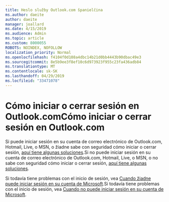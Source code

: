 ```yaml
---
title: Heslo služby Outlook.com španielčina
ms.author: daeite
author: daeite
manager: joallard
ms.date: 4/15/2019
ms.audience: Admin
ms.topic: article
ms.custom: 8000055
ROBOTS: NOINDEX, NOFOLLOW
localization_priority: Normal
ms.openlocfilehash: f4104f0d108a4dbc14b21d0bb4443b90dbac49e3
ms.sourcegitcommit: 8e5b9ee3f8ef10c6d973923f955c23fa436adb84
ms.translationtype: MT
ms.contentlocale: sk-SK
ms.lasthandoff: 04/29/2019
ms.locfileid: "33471078"
---
```

# <a name="cmo-iniciar-o-cerrar-sesin-en-outlookcom"></a><span data-ttu-id="192dd-102">Cómo iniciar o cerrar sesión en Outlook.com</span><span class="sxs-lookup"><span data-stu-id="192dd-102">Cómo iniciar o cerrar sesión en Outlook.com</span></span>

<span data-ttu-id="192dd-103">Si puede iniciar sesión en su cuenta de correo electrónico de Outlook.com, Hotmail, Live, o MSN, o žiadne sabe con seguridad cómo iniciar o cerrar sesión, [aquí tiene algunas soluciones](https://support.office.com/es-es/article/cómo-iniciar-o-cerrar-sesión-en-outlook-com-e08eb8ac-ac27-49f4-a400-a47311e1ee7e).</span><span class="sxs-lookup"><span data-stu-id="192dd-103">Si no puede iniciar sesión en su cuenta de correo electrónico de Outlook.com, Hotmail, Live, o MSN, o no sabe con seguridad cómo iniciar o cerrar sesión, [aquí tiene algunas soluciones](https://support.office.com/es-es/article/cómo-iniciar-o-cerrar-sesión-en-outlook-com-e08eb8ac-ac27-49f4-a400-a47311e1ee7e).</span></span>

<span data-ttu-id="192dd-104">Si todavía tiene problemas con el inicio de sesión, vea [Cuando žiadne puede iniciar sesión en su cuenta de Microsoft](https://go.microsoft.com/fwlink/p/?linkid=837479).</span><span class="sxs-lookup"><span data-stu-id="192dd-104">Si todavía tiene problemas con el inicio de sesión, vea [Cuando no puede iniciar sesión en su cuenta de Microsoft](https://go.microsoft.com/fwlink/p/?linkid=837479).</span></span>